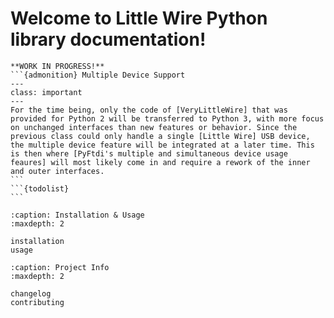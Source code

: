 # Welcome to Little Wire Python library documentation!

````{caution}
**WORK IN PROGRESS!**
```{admonition} Multiple Device Support
---
class: important
---
For the time being, only the code of [VeryLittleWire] that was provided for Python 2 will be transferred to Python 3, with more focus on unchanged interfaces than new features or behavior. Since the previous class could only handle a single [Little Wire] USB device, the multiple device feature will be integrated at a later time. This is then where [PyFtdi's multiple and simultaneous device usage feaures] will most likely come in and require a rework of the inner and outer interfaces.
```
```{todolist}
```
````

[verylittlewire]: https://github.com/tiacsys/verylittlewire/blob/adajoh99/master/Python/library%20v1.0/littleWire.py "Little Wire access for Python 2"
[little wire]: https://github.com/littlewire/Little-Wire "multi-featured USB controlled hardware tool"
[pyftdi's multiple and simultaneous device usage feaures]: https://eblot.github.io/pyftdi/features.html#devices "Features of the FTDI device driver written in pure Python"

```{toctree}
:caption: Installation & Usage
:maxdepth: 2

installation
usage
```

```{toctree}
:caption: Project Info
:maxdepth: 2

changelog
contributing
```

```{include} ../../README.md

```
